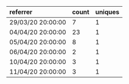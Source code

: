 | referrer          | count | uniques |
| :---------------- | :---- | :------ |
| 29/03/20 20:00:00 | 7     | 1       |
| 04/04/20 20:00:00 | 23    | 1       |
| 05/04/20 20:00:00 | 8     | 1       |
| 06/04/20 20:00:00 | 2     | 1       |
| 10/04/20 20:00:00 | 3     | 1       |
| 11/04/20 20:00:00 | 3     | 1       |
